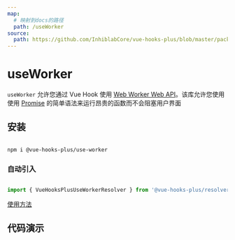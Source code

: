 ```yaml
---
map:
  # 映射到docs的路径
  path: /useWorker
source:
  path: https://github.com/InhiblabCore/vue-hooks-plus/blob/master/packages/use-worker/src/index.ts
---
```


# useWorker

`useWorker` 允许您通过 Vue Hook 使用 [Web Worker Web API](https://developer.mozilla.org/en-US/docs/Web/API/Web_Workers_API/Using_web_workers)。该库允许您使用使用 [Promise](https://developer.mozilla.org/en-US/docs/Web/JavaScript/Reference/Global_Objects/Promise?retiredLocale=it) 的简单语法来运行昂贵的函数而不会阻塞用户界面

## 安装

```bash

npm i @vue-hooks-plus/use-worker

```

### 自动引入

```typescript

import { VueHooksPlusUseWorkerResolver } from '@vue-hooks-plus/resolvers'

```

[使用方法](https://inhiblabcore.github.io/docs/hooks/guide/#%F0%9F%94%A8-%E4%BD%BF%E7%94%A8)

## 代码演示

<demo src="useWorker/demo.vue"
  language="vue"
  title="基本用法"
  desc="正常排序会阻塞UI渲染，而worker排序则不会"> </demo>
